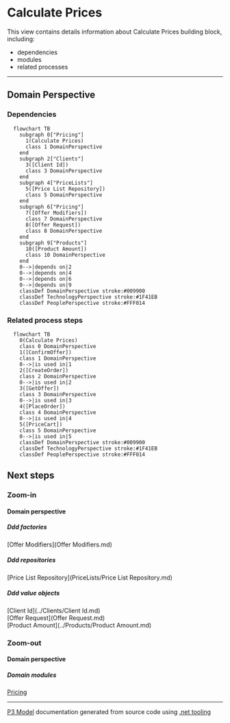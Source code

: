 ﻿
# Calculate Prices

This view contains details information about Calculate Prices building block, including:
- dependencies
- modules
- related processes  

---



## Domain Perspective


### Dependencies

```mermaid
  flowchart TB
    subgraph 0["Pricing"]
      1(Calculate Prices)
      class 1 DomainPerspective
    end
    subgraph 2["Clients"]
      3([Client Id])
      class 3 DomainPerspective
    end
    subgraph 4["PriceLists"]
      5([Price List Repository])
      class 5 DomainPerspective
    end
    subgraph 6["Pricing"]
      7([Offer Modifiers])
      class 7 DomainPerspective
      8([Offer Request])
      class 8 DomainPerspective
    end
    subgraph 9["Products"]
      10([Product Amount])
      class 10 DomainPerspective
    end
    0-->|depends on|2
    0-->|depends on|4
    0-->|depends on|6
    0-->|depends on|9
    classDef DomainPerspective stroke:#009900
    classDef TechnologyPerspective stroke:#1F41EB
    classDef PeoplePerspective stroke:#FFF014
```

### Related process steps

```mermaid
  flowchart TB
    0(Calculate Prices)
    class 0 DomainPerspective
    1([ConfirmOffer])
    class 1 DomainPerspective
    0-->|is used in|1
    2([CreateOrder])
    class 2 DomainPerspective
    0-->|is used in|2
    3([GetOffer])
    class 3 DomainPerspective
    0-->|is used in|3
    4([PlaceOrder])
    class 4 DomainPerspective
    0-->|is used in|4
    5([PriceCart])
    class 5 DomainPerspective
    0-->|is used in|5
    classDef DomainPerspective stroke:#009900
    classDef TechnologyPerspective stroke:#1F41EB
    classDef PeoplePerspective stroke:#FFF014
```

## Next steps


### Zoom-in


#### Domain perspective


##### Ddd factories

[Offer Modifiers](Offer Modifiers.md)  

##### Ddd repositories

[Price List Repository](PriceLists/Price List Repository.md)  

##### Ddd value objects

[Client Id](../Clients/Client Id.md)  
[Offer Request](Offer Request.md)  
[Product Amount](../Products/Product Amount.md)  

### Zoom-out


#### Domain perspective


##### Domain modules

[Pricing](Pricing.md)  

---

[P3 Model](https://github.com/P3-model/P3-model) documentation generated from source code using [.net tooling](https://github.com/P3-model/P3-model-dotnet)
